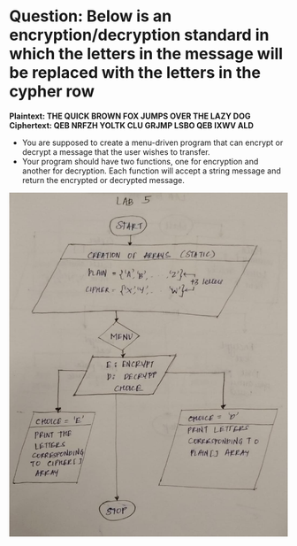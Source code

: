 # Question: Below is an encryption/decryption standard in which the letters in the message will be replaced with the letters in the cypher row

**Plaintext:  THE QUICK BROWN FOX JUMPS OVER THE LAZY DOG**\
**Ciphertext: QEB NRFZH YOLTK CLU GRJMP LSBO QEB IXWV ALD**

* You are supposed to create a menu-driven program that can encrypt or decrypt a message that the user wishes to transfer.
* Your program should have two functions, one for encryption and another for decryption. Each function will accept a string message and return the encrypted or decrypted message.

![lab5flowchart](lab5flowchart.jpg "lab5flowchart")

